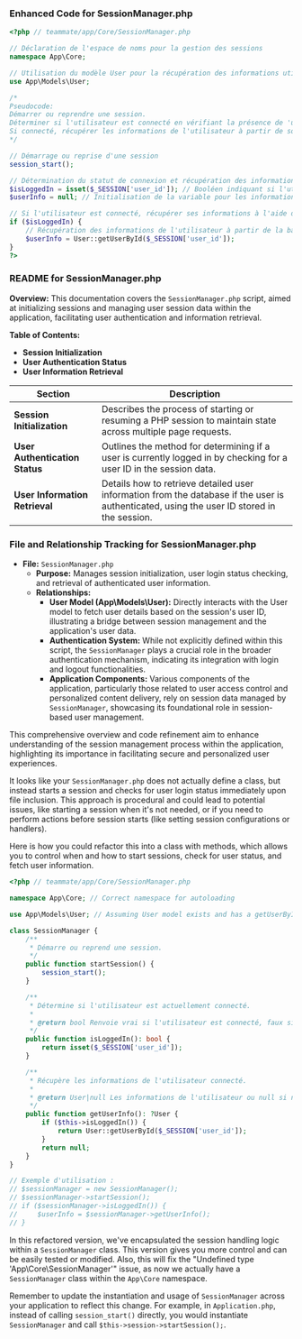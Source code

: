 ### Enhanced Code for SessionManager.php

```php
<?php // teammate/app/Core/SessionManager.php

// Déclaration de l'espace de noms pour la gestion des sessions
namespace App\Core;

// Utilisation du modèle User pour la récupération des informations utilisateur
use App\Models\User;

/*
Pseudocode:
Démarrer ou reprendre une session.
Déterminer si l'utilisateur est connecté en vérifiant la présence de 'user_id' dans la session.
Si connecté, récupérer les informations de l'utilisateur à partir de son ID.
*/

// Démarrage ou reprise d'une session
session_start();

// Détermination du statut de connexion et récupération des informations utilisateur si connecté
$isLoggedIn = isset($_SESSION['user_id']); // Booléen indiquant si l'utilisateur est connecté
$userInfo = null; // Initialisation de la variable pour les informations de l'utilisateur

// Si l'utilisateur est connecté, récupérer ses informations à l'aide de l'ID de session
if ($isLoggedIn) {
    // Récupération des informations de l'utilisateur à partir de la base de données
    $userInfo = User::getUserById($_SESSION['user_id']);
}
?>
```

### README for SessionManager.php

**Overview:**
This documentation covers the `SessionManager.php` script, aimed at initializing sessions and managing user session data within the application, facilitating user authentication and information retrieval.

**Table of Contents:**
- **Session Initialization**
- **User Authentication Status**
- **User Information Retrieval**

| Section                      | Description                                                                                                               |
|------------------------------|---------------------------------------------------------------------------------------------------------------------------|
| **Session Initialization**       | Describes the process of starting or resuming a PHP session to maintain state across multiple page requests.              |
| **User Authentication Status**   | Outlines the method for determining if a user is currently logged in by checking for a user ID in the session data.      |
| **User Information Retrieval**   | Details how to retrieve detailed user information from the database if the user is authenticated, using the user ID stored in the session. |

### File and Relationship Tracking for SessionManager.php

- **File:** `SessionManager.php`
  - **Purpose:** Manages session initialization, user login status checking, and retrieval of authenticated user information.
  - **Relationships:**
    - **User Model (App\Models\User):** Directly interacts with the User model to fetch user details based on the session's user ID, illustrating a bridge between session management and the application's user data.
    - **Authentication System:** While not explicitly defined within this script, the `SessionManager` plays a crucial role in the broader authentication mechanism, indicating its integration with login and logout functionalities.
    - **Application Components:** Various components of the application, particularly those related to user access control and personalized content delivery, rely on session data managed by `SessionManager`, showcasing its foundational role in session-based user management.

This comprehensive overview and code refinement aim to enhance understanding of the session management process within the application, highlighting its importance in facilitating secure and personalized user experiences.

It looks like your `SessionManager.php` does not actually define a class, but instead starts a session and checks for user login status immediately upon file inclusion. This approach is procedural and could lead to potential issues, like starting a session when it's not needed, or if you need to perform actions before session starts (like setting session configurations or handlers).

Here is how you could refactor this into a class with methods, which allows you to control when and how to start sessions, check for user status, and fetch user information.

```php
<?php // teammate/app/Core/SessionManager.php

namespace App\Core; // Correct namespace for autoloading

use App\Models\User; // Assuming User model exists and has a getUserById method

class SessionManager {
    /**
     * Démarre ou reprend une session.
     */
    public function startSession() {
        session_start();
    }

    /**
     * Détermine si l'utilisateur est actuellement connecté.
     * 
     * @return bool Renvoie vrai si l'utilisateur est connecté, faux sinon.
     */
    public function isLoggedIn(): bool {
        return isset($_SESSION['user_id']);
    }

    /**
     * Récupère les informations de l'utilisateur connecté.
     * 
     * @return User|null Les informations de l'utilisateur ou null si non connecté.
     */
    public function getUserInfo(): ?User {
        if ($this->isLoggedIn()) {
            return User::getUserById($_SESSION['user_id']);
        }
        return null;
    }
}

// Exemple d'utilisation :
// $sessionManager = new SessionManager();
// $sessionManager->startSession();
// if ($sessionManager->isLoggedIn()) {
//     $userInfo = $sessionManager->getUserInfo();
// }
```

In this refactored version, we've encapsulated the session handling logic within a `SessionManager` class. This version gives you more control and can be easily tested or modified. Also, this will fix the "Undefined type 'App\Core\SessionManager'" issue, as now we actually have a `SessionManager` class within the `App\Core` namespace.

Remember to update the instantiation and usage of `SessionManager` across your application to reflect this change. For example, in `Application.php`, instead of calling `session_start()` directly, you would instantiate `SessionManager` and call `$this->session->startSession();`.